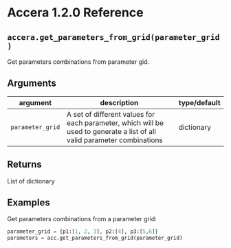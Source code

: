 [//]: # (Project: Accera)
[//]: # (Version: 1.2.0)

# Accera 1.2.0 Reference

## `accera.get_parameters_from_grid(parameter_grid)`
Get parameters combinations from parameter gid.

## Arguments
argument | description | type/default
--- | --- | ---
`parameter_grid` | A set of different values for each parameter, which will be used to generate a list of all valid parameter combinations | dictionary

## Returns
List of dictionary

## Examples

Get parameters combinations from a parameter grid:

```python
parameter_grid = {p1:[1, 2, 3], p2:[4], p3:[5,6]}
parameters = acc.get_parameters_from_grid(parameter_grid)
```

<div style="page-break-after: always;"></div>
